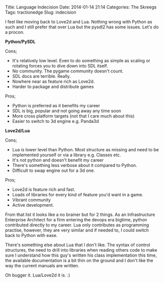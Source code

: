 Title: Language Indecision
Date: 2014-01-14 21:14
Categories: The Skreegs
Tags: tractionedge
Slug: indecision

I feel like moving back to Love2d and Lua. Nothing wrong with Python as such
and I still prefer that over Lua but the pysdl2 has some issues. Let's do a procon.

**Python/PySDL**

Cons;

* It's relatively low level. Even to do something as simple as scaling or rotating
 forces you to dive down into SDL itself. 
* No community. The pygame community doesn't count.
* SDL docs are terrible. Really.
* Nowhere near as feature rich as Love2d.
* Harder to package and distribute games
 
Pros;

* Python is preferred as it benefits my career
* SDL is big, popular and not going away any time soon
* More cross platform targets (not that I care much about this)
* Easier to switch to 3d engine e.g. Panda3d
  
**Love2d/Lua**
  
Cons;

* Lua is lower level than Python. Most structure as missing and need to be
 implemented yourself or via a library e.g. Classes etc.
* It's not python and doesn't benefit my career
* There's something less verbose about it compared to Python.
* Difficult to swap engine out for a 3d one.
 
Pros;

* Love2d is feature rich and fast.
* Loads of libraries for every kind of feature you'd want in a game.
* Vibrant community
* Active development.
 
 From that list it looks like a no brainer but for 2 things. As an Infrastructure
 Enterprise Architect for a firm entering the devops era bigtime, python 
 contributed directly to my career. Lua only contributes as programming
 practise, however, they are very similar and if needed to, I could switch
 back to Python with ease.

There's something else about Lua that I don't like. The syntax of control
structures, the need to drill into libraries when reading others code to 
make sure I understand how this guy's written his class implementation
this time, the available documentation is a bit thin on the ground and I don't
like the way the current manuals are written.

Oh bugger it. Lua/Love2d it is. :)
